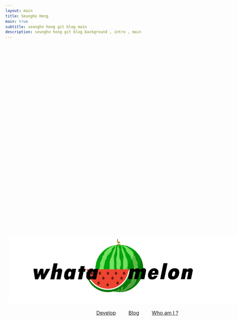 ```yaml
---
layout: main
title: Seungho Hong
main: true
subtitle: seungho hong git blog main
description: seungho hong git blog background , intro , main
---
```

<style>

main,
footer>.footer_wrap,
.nav-container {
  margin: 0px 0px 0px 0px;
  max-width: 100%;
  width: 100%;
    @media (max-width: $break-small) {
        width: 88%;
    }
}
canvas {
    height:1080px;
    position:relative;
}
.in {
    position:absolute;
    max-width:1000px;
    left:25%;
    top:20%;
    z-index:1;
}

section.skill {
    margin-left:33%;
    li.skill_name {
        display: inline-block;
        font-family: SCDREAM,$source;
        padding: 4px 14px;
        border-radius: 100px;
        border: solid 1px $grey-2;
        font-size: 16px;
        margin: 0 8px 14px 0;
    }
}

</style>

<div id="particles">
    <!-- <canvas class="pg-canvas" style="display: block; width:100%; height:100%;"></canvas> -->
</div>

<div class="in">
<img src="./img/logo.png"/>

<section class="skill">
<ul>
<li class="skill_name">
<a href="{{ '/develop' | prepend: site.baseurl }}" {% if current[1] == "develop" %} class="active"{% endif %} >Develop</a>
</li>
<li class="skill_name">
<a href="{{ '/blog' | prepend: site.baseurl }}" {% if current[1] == "blog" %} class="active"{% endif %} >Blog</a>
</li>
<li class="skill_name">
<a href="{{ '/about' | prepend: site.baseurl }}" {% if current[1] == "about" %} class="active"{% endif %} >Who am I ?</a>
</li>
</ul>
</section>

</div>



<!--<div class="intro-link">
            <a class="transition" href="http://ridicorp.com/" target="_blank">
                RIDI
            </a>
            <div class="underline-mask transition"></div>
            <div class="underline"></div>
        </div>. -->
    
